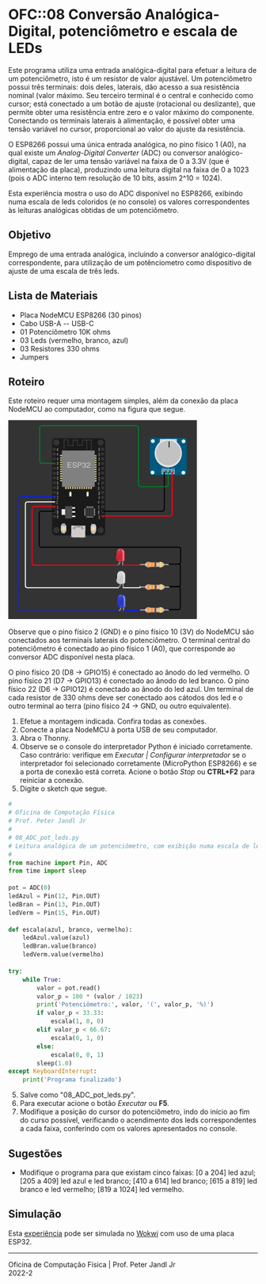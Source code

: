 # OFC::08 Conversão Analógica-Digital, potenciômetro e escala de LEDs

Este programa utiliza uma entrada analógica-digital para efetuar a leitura de um potenciômetro, isto é um resistor de valor ajustável. Um potenciômetro possui três terminais: dois deles, laterais, dão acesso a sua resistência nominal (valor máximo. Seu terceiro terminal é o central e conhecido como cursor; está conectado a um botão de ajuste (rotacional ou deslizante), que permite obter uma resistência entre zero e o valor máximo do componente. Conectando os terminais laterais à alimentação, é possível obter uma tensão variável no cursor, proporcional ao valor do ajuste da resistência.

O ESP8266 possui uma única entrada analógica, no pino físico 1 (A0), na qual existe um *Analog-Digital Converter* (ADC) ou conversor analógico-digital, capaz de ler uma tensão variável na faixa de 0 a 3.3V (que é alimentação da placa), produzindo uma leitura digital na faixa de 0 a 1023 (pois o ADC interno tem resolução de 10 bits, assim 2^10 = 1024).

Esta experiência mostra o uso do ADC disponível no ESP8266, exibindo numa escala de leds coloridos (e no console) os valores correspondentes às leituras analógicas obtidas de um potenciômetro.

## Objetivo

Emprego de uma entrada analógica, incluindo a conversor analógico-digital correspondente, para utilização de um potênciometro como dispositivo de ajuste de uma escala de três leds.

## Lista de Materiais

* Placa NodeMCU ESP8266 (30 pinos)
* Cabo USB-A -- USB-C
* 01 Potenciômetro 10K ohms
* 03 Leds (vermelho, branco, azul)
* 03 Resistores 330 ohms
* Jumpers

## Roteiro

Este roteiro requer uma montagem simples, além da conexão da placa NodeMCU ao computador, como na figura que segue.

![Circuito 08 ADC pot leds](https://github.com/pjandl/ocf/blob/main/T-2022-2/figuras/08_ADC_pot_leds.png)

Observe que o pino físico 2 (GND) e o pino físico 10 (3V) do NodeMCU são conectados aos terminais laterais do potenciômetro. O terminal central do potenciômetro é conectado ao pino físico 1 (A0), que corresponde ao conversor ADC disponível nesta placa.

O pino físico 20 (D8 -> GPIO15) é conectado ao ânodo do led vermelho. O pino físico 21 (D7 -> GPIO13) é conectado ao ânodo do led branco. O pino físico 22 (D6 -> GPIO12) é conectado ao ânodo do led azul. Um terminal de cada resistor de 330 ohms deve ser conectado aos cátodos dos led e o outro terminal ao terra (pino físico 24 -> GND, ou outro equivalente).

1. Efetue a montagem indicada. Confira todas as conexões.
2. Conecte a placa NodeMCU à porta USB de seu computador.
3. Abra o Thonny.
4. Observe se o console do interpretador Python é iniciado corretamente. Caso contrário: verifique em *Executar | Configurar interpretador* se o interpretador foi selecionado corretamente (MicroPython ESP8266) e se a porta de conexão está correta. Acione o botão *Stop* ou **CTRL+F2** para reiniciar a conexão.
5. Digite o sketch que segue.

```python
#
# Oficina de Computação Física
# Prof. Peter Jandl Jr
#
# 08_ADC_pot_leds.py
# Leitura analógica de um potenciômetro, com exibição numa escala de leds.
#
from machine import Pin, ADC
from time import sleep

pot = ADC(0)
ledAzul = Pin(12, Pin.OUT)
ledBran = Pin(13, Pin.OUT)
ledVerm = Pin(15, Pin.OUT)

def escala(azul, branco, vermelho):
    ledAzul.value(azul)
    ledBran.value(branco)
    ledVerm.value(vermelho)
    
try:
    while True:
        valor = pot.read()
        valor_p = 100 * (valor / 1023)
        print('Potenciômetro:', valor, '(', valor_p, '%)')
        if valor_p < 33.33:
            escala(1, 0, 0)
        elif valor_p < 66.67:
            escala(0, 1, 0)
        else:
            escala(0, 0, 1)
        sleep(1.0)
except KeyboardInterrupt:
    print('Programa finalizado')

```

5. Salve como "08_ADC_pot_leds.py".
6. Para executar acione o botão *Executar* ou **F5**.
7. Modifique a posição do cursor do potenciômetro, indo do início ao fim do curso possível, verificando o acendimento dos leds correspondentes a cada faixa, conferindo com os valores apresentados no console.

## Sugestões

* Modifique o programa para que existam cinco faixas: [0 a 204] led azul; [205 a 409] led azul e led branco; [410 a 614] led branco; [615 a 819] led branco e led vermelho; [819 a 1024] led vermelho.

## Simulação

Esta [experiência](https://wokwi.com/projects/346332996795630163) pode ser simulada no [Wokwi](https://wokwi.com/projects/346332996795630163) com uso de uma placa ESP32.

---

Oficina de Computação Física | Prof. Peter Jandl Jr
<br/>2022-2

